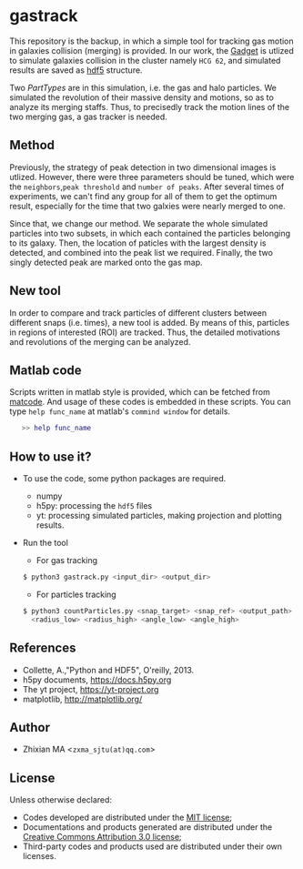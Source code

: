 # gastrack

This repository is the backup, in which a simple tool for tracking gas motion in galaxies collision (merging) is provided. In our work, the [Gadget](http://www.gadgetcode.org/) is utlized to simulate galaxies collision in the cluster namely `HCG 62`, and simulated results are saved as [hdf5](https://support.hdfgroup.org/HDF5/) structure. 

Two *PartTypes* are in this simulation, i.e. the gas and halo particles. We simulated the revolution of their massive density and motions, 
so as to analyze its merging staffs. Thus, to precisedly track the motion lines of the two merging gas, a gas tracker is needed.

## Method
Previously, the strategy of peak detection in two dimensional images is utlized. However, there were three parameters should be tuned, which were the `neighbors`,`peak threshold` and `number of peaks`. After several times of experiments, we can't find any group for all of them to get the optimum result, especially for the time that two galxies were nearly merged to one.

Since that, we change our method. We separate the whole simulated particles into two subsets, in which each contained the particles belonging to its galaxy. Then, the location of paticles with the largest density is detected, and combined into the peak list we required. Finally, the two singly detected peak are marked onto the gas map. 

## New tool 
In order to compare and track particles of different clusters between different snaps (i.e. times), a new tool is added. By means of this, particles in regions of interested (ROI) are tracked. Thus, the detailed motivations and revolutions of the merging can be analyzed.  

## Matlab code
Scripts written in matlab style is provided, which can be fetched from [matcode](https://github.com/myinxd/gastrack/tree/master/matcode). And usage of these codes is embedded in these scripts.
You can type `help func_name` at matlab's `commind window` for details.

```matlab
   >> help func_name
```

## How to use it?
- To use the code, some python packages are required. 
  - numpy
  - h5py: processing the `hdf5` files
  - yt: processing simulated particles, making projection and plotting results.

- Run the tool
  - For gas tracking
  ```sh
  $ python3 gastrack.py <input_dir> <output_dir>
  ```
  - For particles tracking
  ```sh
  $ python3 countParticles.py <snap_target> <snap_ref> <output_path> <numhalo> <num gas> \\
    <radius_low> <radius_high> <angle_low> <angle_high>
  ```

## References
- Collette, A.,"Python and HDF5", O'reilly, 2013.
- h5py documents, https://docs.h5py.org
- The yt project, https://yt-project.org
- matplotlib, http://matplotlib.org/

## Author
- Zhixian MA <`zxma_sjtu(at)qq.com`>

## License
Unless otherwise declared:

- Codes developed are distributed under the [MIT license](https://opensource.org/licenses/mit-license.php);
- Documentations and products generated are distributed under the [Creative Commons Attribution 3.0 license](https://creativecommons.org/licenses/by/3.0/us/deed.en_US);
- Third-party codes and products used are distributed under their own licenses.
